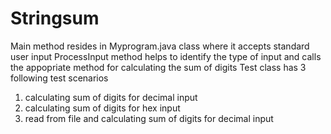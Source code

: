 # Stringsum
Main method resides in Myprogram.java class where it accepts standard user input
ProcessInput method helps to identify the type of input and calls the appopriate method for calculating the sum of digits
Test class has 3 following test scenarios
1. calculating sum of digits for decimal input
2. calculating sum of digits for hex input
3. read from file and calculating sum of digits for decimal input
